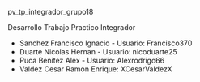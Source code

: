 pv_tp_integrador_grupo18

Desarrollo Trabajo Practico Integrador

- Sanchez Francisco Ignacio - Usuario: Francisco370
- Duarte Nicolas Hernan - Usuario: nicoduarte25
- Puca Benitez Alex - Usuario: Alexrodrigo66
- Valdez Cesar Ramon Enrique: XCesarValdezX
